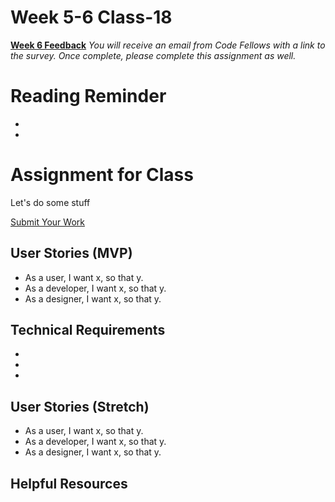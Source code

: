 # Week 5-6 Class-18
[**Week 6 Feedback**](https://canvas.instructure.com/courses/990777/assignments/4230205)
*You will receive an email from Code Fellows with a link to the survey. Once complete, please complete this assignment as well.*

# Reading Reminder
* []()
* []()

# Assignment for Class

Let's do some stuff

[Submit Your Work]()

## User Stories (MVP)
 - As a user, I want x, so that y.
 - As a developer, I want x, so that y.
 - As a designer, I want x, so that y.

## Technical Requirements
 -
 -
 -

## User Stories (Stretch)
 - As a user, I want x, so that y.
 - As a developer, I want x, so that y.
 - As a designer, I want x, so that y.

## Helpful Resources
